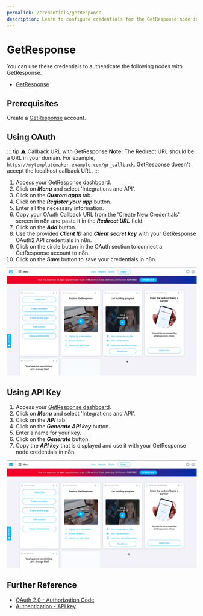 ```yaml
---
permalink: /credentials/getResponse
description: Learn to configure credentials for the GetResponse node in n8n
---
```


# GetResponse

You can use these credentials to authenticate the following nodes with GetResponse.
- [GetResponse](../../nodes-library/nodes/GetResponse/README.md)

## Prerequisites

Create a [GetResponse](https://www.getresponse.com/) account.

## Using OAuth

::: tip ⚠️ Callback URL with GetResponse
**Note:** The Redirect URL should be a URL in your domain. For example, `https://mytemplatemaker.example.com/gr_callback`. GetResponse doesn't accept the localhost callback  URL.
:::

1. Access your [GetResponse dashboard](https://app.getresponse.com/dashboard).
2. Click on ***Menu*** and select 'Integrations and API'.
3. Click on the ***Custom apps*** tab.
4. Click on the ***Register your app*** button.
5. Enter all the necessary information.
6. Copy your OAuth Callback URL from the 'Create New Credentials' screen in n8n and paste it in the ***Redirect URL*** field.
7. Click on the ***Add*** button.
8. Use the provided ***Client ID*** and ***Client secret key*** with your GetResponse OAuth2 API credentials in n8n.
9. Click on the circle button in the OAuth section to connect a GetResponse account to n8n.
10. Click on the ***Save*** button to save your credentials in n8n.

![Getting GetResponse OAuth credentials](./using-oauth.gif)

## Using API Key

1. Access your [GetResponse dashboard](https://app.getresponse.com/dashboard).
2. Click on ***Menu*** and select 'Integrations and API'.
3. Click on the ***API*** tab.
4. Click on the ***Generate API key*** button.
5. Enter a name for your key.
6. Click on the ***Generate*** button.
7. Copy the ***API key*** that is displayed and use it with your GetResponse node credentials in n8n.

![Getting GetResponse API credentials](./using-api.gif)

## Further Reference

- [OAuth 2.0 - Authorization Code](https://apidocs.getresponse.com/v3/case-study/oauth2-authorization-code)
- [Authentication - API key](https://apireference.getresponse.com/#section/Authentication)
